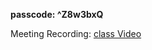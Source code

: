 **passcode: ^Z8w3bxQ**

Meeting Recording:
[class Video](https://exeterlms.zoom.us/rec/share/1nKW_kucR_SmhU_2epHknFE-V0zdXku_KFQCqiMaOIK1OeJ8m2kx79S_83O8uqGm.OyHkcZkuhmGGZOqg)

